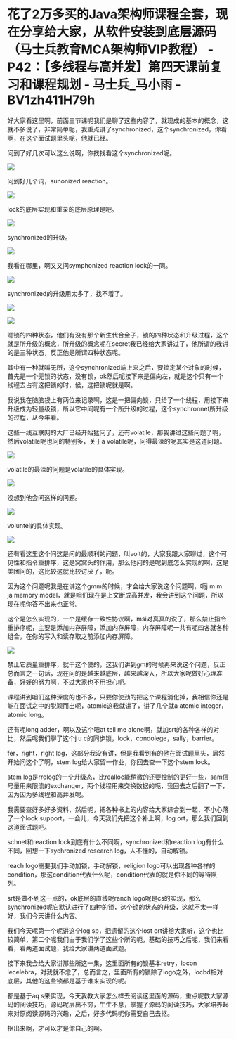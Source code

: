 # 花了2万多买的Java架构师课程全套，现在分享给大家，从软件安装到底层源码（马士兵教育MCA架构师VIP教程） - P42：【多线程与高并发】第四天课前复习和课程规划 - 马士兵_马小雨 - BV1zh411H79h

好大家看这里啊，前面三节课呢我们是聊了这些内容了，就现成的基本的概念，这就不多说了，非常简单呃，我重点讲了synchronized，这个synchronized，你看啊，在这个面试题里头呢，他就已经。

问到了好几次可以这么说啊，你找找看这个synchronized呢。

![](img/3f5520f999c12d18f7f7b9ef43a09c9f_1.png)

问到好几个词，sunonized reaction。

![](img/3f5520f999c12d18f7f7b9ef43a09c9f_3.png)

lock的底层实现和重录的底层原理是吧。

![](img/3f5520f999c12d18f7f7b9ef43a09c9f_5.png)

synchronized的升级。

![](img/3f5520f999c12d18f7f7b9ef43a09c9f_7.png)

我看在哪里，啊又又问symphonized reaction lock的一同。

![](img/3f5520f999c12d18f7f7b9ef43a09c9f_9.png)

synchronized的升级用太多了，找不着了。

![](img/3f5520f999c12d18f7f7b9ef43a09c9f_11.png)

![](img/3f5520f999c12d18f7f7b9ef43a09c9f_12.png)

嗯锁的四种状态，他们有没有那个新生代合金子，锁的四种状态和升级过程，这个就是所升级的概念，所升级的概念呢在secret我已经给大家讲过了，他所谓的我讲的是三种状态，反正他是所谓四种状态呢。

其中有一种就叫无所，这个synchronized端上来之后，要锁定某个对象的时候，首先是一个无锁的状态，没有锁，ok然后呢接下来是偏向左，就是这个只有一个线程去占有这把锁的时，候，这把锁呢就是啊。

我说我在脑脑袋上有两位来记录啊，这是一把偏向锁，只给了一个线程，用接下来升级成为轻量级锁，所以它中间呢有一个所升级的过程，这个synchronnet所升级的过程，从今年看。

这些一线互联网的大厂已经开始猛问了，还有volatile，那我讲过这些问题了啊，然后volatile呢也问的特别多，关于a volatile呢，问得最深的呢其实是这道问题。



![](img/3f5520f999c12d18f7f7b9ef43a09c9f_14.png)

volatile的最深的问题是volatile的具体实现。

![](img/3f5520f999c12d18f7f7b9ef43a09c9f_16.png)

没想到他会问这样的问题。

![](img/3f5520f999c12d18f7f7b9ef43a09c9f_18.png)

voluntel的具体实现。

![](img/3f5520f999c12d18f7f7b9ef43a09c9f_20.png)

还有看这里这个问这是问的最顺利的问题，叫volt的，大家我跟大家聊过，这个可见性和指令重排序，这是窝窝头的作用，那么他问的是呢到底怎么实现的啊，这是美团问的，这比较这就比较讨厌了，呃。

因为这个问题呢我是在讲这个gmm的时候，才会给大家说这个问题啊，呃j m m ja memory model，就是咱们现在是上文断成高并发，我会讲到这个问题，所以现在呢你答不出来也正常。

这个是怎么实现的，一个是缓存一致性协议啊，msi对真真的说了，那么禁止指令重排序呢，主要是添加内存屏障，添加内存屏障，内存屏障呢一共有呃四各就各种组合，在你的写入和读存取之前添加内存屏障。



![](img/3f5520f999c12d18f7f7b9ef43a09c9f_22.png)

禁止它质量重排序，就干这个使的，这我们讲到gm的时候再来说这个问题，反正总而言之一句话，现在问的是越来越底层，越来越深入，所以大家呢做好心理准备，好好的努力啊，不过大家也不用担心呃。

课程讲到咱们这种深度的也不多，只要你使劲的把这个课程消化掉，我相信你还是能在面试之中的脱颖而出呃，atomic这我就讲了，讲了几个就a atomic integer，atomic long。

还有呢long adder，啊以及这个嗯at tell me alone啊，就加srt的各种各样的对比，然后呢我们聊了这个j u c的同步锁，lock，condolege，sally，barrier。

fer，right，right log，这部分我没有讲，但是我看到有的他在面试题里头，居然开始问这个了啊，stem log给大家留一作业，你回去查一下这个stem lock。

stem log是rrolog的一个升级态，比realloc能稍微的还要控制的更好一些，sam信号量用来限流的exchanger，两个线程用来交换数据的呃，我回去之后翻了一下，因为因为多线程和高并发呢。

我需要查好多好多资料，然后呢，把各种书上的内容给大家综合到一起，不小心落了一个lock support，一会儿，今天我们先把这个补上啊，log ort，那么我们回到这道面试题吧。

schnet和reaction lock到底有什么不同啊，synchronized和reaction log有什么不同，回想一下sychronized research log，人不懂的，自动解锁。

reach logo需要我们手动加锁，手动解锁，religion logo可以出现各种各样的condition，那这condition代表什么呢，condition代表的就是你不同的等待队列。

srt是做不到这一点的，ok底层的直线呢ranch logo呢是cs的实现，那么synchronized呢它默认进行了四种的锁，这个锁的状态的升级，这就不太一样好，我们今天讲什么内容。

我们今天呢第一个呢讲这个log sp，把遗留的这个lost ort讲给大家听，这个也比较简单，第二个呢我们由于我们学了这些个所的呃，基础的技巧之后呢，我们来看看，看两道面试题，我给大家讲两道面试题。

接下来我会给大家讲那些所这一集，这里面所有的锁基本retry，locon lecelebra，对我就不念了，总而言之，里面所有的锁除了logo之外，locbd相对底层，其他的这些锁都是基于谁来实现的呢。

都是基于aq s来实现，今天我教大家怎么样去阅读这里面的源码，重点呢教大家源码的阅读技巧，源码呢层出不穷，生生不息，掌握了源码的阅读技巧，大家培养起来对原阅读源码的兴趣，之后，好多代码呢你需要自己去抠。

抠出来啊，才可以才是你自己的啊。